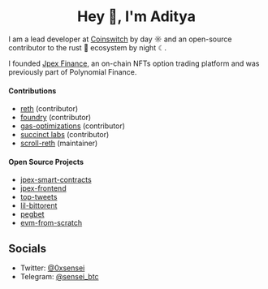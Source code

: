 <h1 align="center">Hey 👋, I'm Aditya</h1>

I am a lead developer at [Coinswitch][coinswitch] by day ☼ and an open-source contributor to the rust 🦀 ecosystem by night ☾.

I founded [Jpex Finance][jpex-t], an on-chain NFTs option trading platform and was previously part of Polynomial Finance.

#### Contributions

- [reth][reth] (contributor)
- [foundry][foundry] (contributor)
- [gas-optimizations][optimizations] (contributor)
- [succinct labs][sp1] (contributor)
- [scroll-reth][scroll-reth] (maintainer)

#### Open Source Projects

- [jpex-smart-contracts][jpex-sc] 
- [jpex-frontend][jpex-f]
- [top-tweets][top-tweets] 
- [lil-bittorent][bittorent]
- [pegbet][pegbet]
- [evm-from-scratch][evm-from-scratch]



 ##  Socials
- Twitter: <a href="https://twitter.com/_0xsensei_" >@0xsensei</a>
- Telegram: [@sensei_btc][sensei_btc]


[scroll-reth]: https://github.com/i-m-aditya/scroll-reth
[reth]: https://github.com/paradigmxyz/reth/pulls?q=is%3Apr+is%3Aclosed+author%3Ai-m-aditya
[foundry]: https://github.com/foundry-rs/foundry/pulls?q=is%3Apr+author%3Ai-m-aditya+is%3Aclosed
[backpack]: https://github.com/coral-xyz/backpack/pulls?q=is%3Apr+author%3Ai-m-aditya+is%3Aclosed
[optimizations]: https://github.com/kadenzipfel/gas-optimizations/pull/20
[jpex-sc]: https://github.com/i-m-aditya/jpex-contracts
[jpex-f]: https://github.com/i-m-aditya/jpex-app
[pegbet]: https://github.com/i-m-aditya/PegBet
[top-tweets]: https://github.com/i-m-aditya/top-tweets
[evm-from-scratch]: https://github.com/i-m-aditya/evm-from-scratch
[bittorent]: https://github.com/i-m-aditya/bittorent-rust
[jpex-t]: https://twitter.com/jpexfinance
[coinswitch]: https://coinswitch.co/
[sp1]: https://github.com/succinctlabs/sp1/pull/273
[sensei_btc]: https://t.me/sensei_btc
